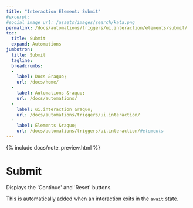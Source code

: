 ```yaml
---
title: "Interaction Element: Submit"
#excerpt: 
#social_image_url: /assets/images/search/kata.png
permalink: /docs/automations/triggers/ui.interaction/elements/submit/
toc:
  title: Submit
  expand: Automations
jumbotron:
  title: Submit
  tagline: 
  breadcrumbs:
  -
    label: Docs &raquo;
    url: /docs/home/
  -
    label: Automations &raquo;
    url: /docs/automations/
  -
    label: ui.interaction &raquo;
    url: /docs/automations/triggers/ui.interaction/
  -
    label: Elements &raquo;
    url: /docs/automations/triggers/ui.interaction/#elements
---
```


{% include docs/note_preview.html %}

# Submit

Displays the 'Continue' and 'Reset' buttons.

This is automatically added when an interaction exits in the `await` state.
